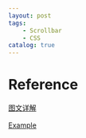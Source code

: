 ```yaml
---
layout: post
tags: 
    - Scrollbar
    - CSS
catalog: true
---
```



# Reference 

[图文详解](https://segmentfault.com/a/1190000003708894)<br>
[](https://www.xuanfengge.com/css3-webkit-scrollbar.html)<br>
[Example](http://www.xuanfengge.com/demo/201311/scroll/css3-scroll.html)<br>
